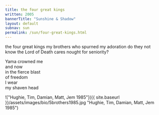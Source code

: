 ```yaml
---
title: the four great kings
written: 2005
bannerTitle: "Sunshine & Shadow" 
layout: default
subnav: sun
permalink: /sun/four-great-kings.html
---
```


<div class="poem">
the four great kings  
my brothers  
who spurned  
my adoration  
do they not know  
the Lord of Death  
cares nought  
for seniority?  
  
Yama crowned me  
and now  
in the fierce blast  
of freedom  
I wear  
my shaven head  
</div>

!["Hughie, Tim, Damian, Matt, Jem 1985"]({{ site.baseurl }}/assets/images/bio/5brothers1985.jpg "Hughie, Tim, Damian, Matt, Jem 1985")
